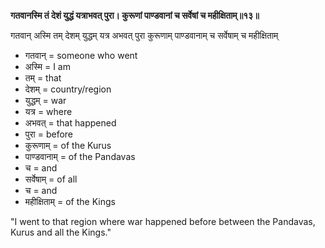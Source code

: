 **गतवानस्मि तं देशं युद्धं यत्राभवत् पुरा। कुरूणां पाण्डवानां च सर्वेषां च महीक्षिताम्॥१३॥**

गतवान् अस्मि तम् देशम् युद्धम् यत्र अभवत् पुरा कुरूणाम् पाण्डवानाम् च सर्वेषाम् च महीक्षिताम्

-   गतवान् = someone who went
-   अस्मि = I am
-   तम् = that
-   देशम् = country/region
-   युद्धम् = war
-   यत्र = where
-   अभवत् = that happened
-   पुरा = before
-   कुरूणाम् = of the Kurus
-   पाण्डवानाम् = of the Pandavas
-   च = and
-   सर्वेषाम् = of all
-   च = and
-   महीक्षिताम् = of the Kings

"I went to that region where war happened before between the Pandavas, Kurus and all the Kings."